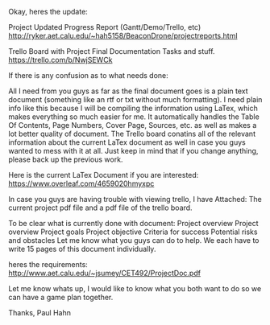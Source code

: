 Okay, heres the update:

Project Updated Progress Report (Gantt/Demo/Trello, etc)
http://ryker.aet.calu.edu/~hah5158/BeaconDrone/projectreports.html

Trello Board with Project Final Documentation Tasks and stuff.
https://trello.com/b/NwjSEWCk

If there is any confusion as to what needs done:

All I need from you guys as far as the final document goes is a plain text document (something like an rtf or txt without much formatting). I need plain info like this because I will be compiling the information using LaTex, which makes everything so much easier for me. It automatically handles the Table Of Contents, Page Numbers, Cover Page, Sources, etc. as well as makes a lot better quality of document. The Trello board conatins all of the relevant information about the current LaTex document as well in case you guys wanted to mess with it at all. Just keep in mind that if you change anything, please back up the previous work. 

Here is the current LaTex Document if you are interested:
https://www.overleaf.com/4659020hmyxpc

In case you guys are having trouble with viewing trello, I have
Attached: The current project pdf file and a pdf file of the trello board.

To be clear what is currently done with document:
Project overview
Project overview
Project goals
Project objective
Criteria for success
Potential risks and obstacles
Let me know what you guys can do to help. We each have to write 15 pages of this document individually.

heres the requirements: http://www.aet.calu.edu/~jsumey/CET492/ProjectDoc.pdf

Let me know whats up, I would like to know what you both want to do so we can have a game plan together. 

Thanks,
Paul Hahn 
